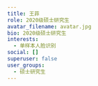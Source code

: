 ```yaml
---
title: 王菲
role: 2020级硕士研究生
avatar_filename: avatar.jpg
bio: 2020级硕士研究生
interests:
  - 单样本人脸识别
social: []
superuser: false
user_groups:
  - 硕士研究生
---
```

